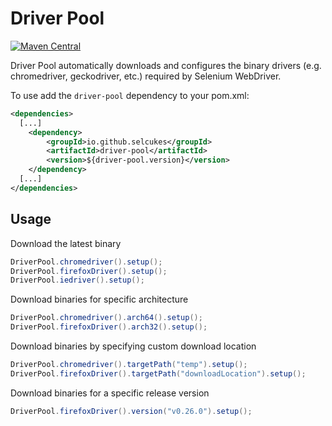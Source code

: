 # Driver Pool
[![Maven Central](https://img.shields.io/maven-central/v/io.github.selcukes/driver-pool.svg?label=Maven%20Central)](https://search.maven.org/search?q=g:%22io.github.selcukes%22%20AND%20a:%22driver-pool%22)


Driver Pool automatically downloads and configures the binary drivers (e.g. chromedriver, geckodriver, etc.) required by Selenium WebDriver.

To use add the `driver-pool` dependency to your pom.xml:

```xml
<dependencies>
  [...]
    <dependency>
        <groupId>io.github.selcukes</groupId>
        <artifactId>driver-pool</artifactId>
        <version>${driver-pool.version}</version>
    </dependency>
  [...]
</dependencies>

```

## Usage
Download the latest binary
```java
DriverPool.chromedriver().setup();
DriverPool.firefoxDriver().setup();
DriverPool.iedriver().setup();
```
Download binaries for specific architecture

```java
DriverPool.chromedriver().arch64().setup();
DriverPool.firefoxDriver().arch32().setup();
```

Download binaries by specifying custom download location

```java
DriverPool.chromedriver().targetPath("temp").setup();
DriverPool.firefoxDriver().targetPath("downloadLocation").setup();
```

Download binaries for a specific release version
```java
DriverPool.firefoxDriver().version("v0.26.0").setup();
```
